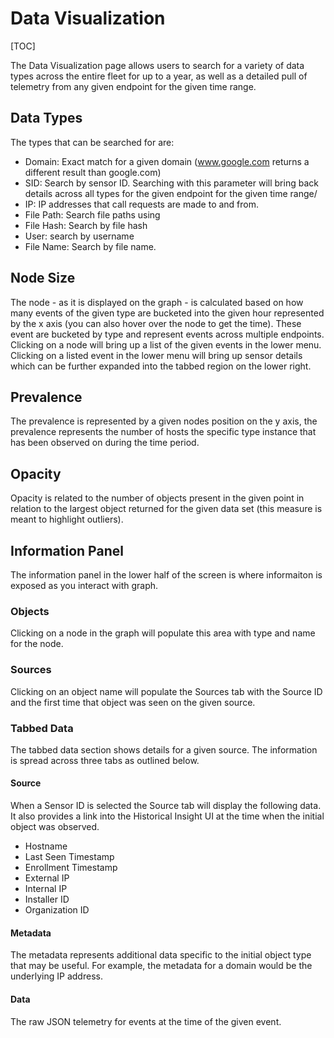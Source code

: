 # Data Visualization

[TOC]

The Data Visualization page allows users to search for a variety of data types across the entire fleet for up to a year, as well as a detailed pull of telemetry from any given endpoint for the given time range.

## Data Types

The types that can be searched for are:

* Domain: Exact match for a given domain (www.google.com returns a different result than google.com)
* SID: Search by sensor ID. Searching with this parameter will bring back details across all types for  the given endpoint for the given time range/
* IP: IP addresses that call requests are made to and from.
* File Path: Search file paths using 
* File Hash: Search by file hash
* User: search by username
* File Name: Search by file name.

## Node Size

The node - as it is displayed on the graph - is calculated based on how many events of the given type are bucketed into the given hour represented by the x axis (you can also hover over the node to get the time). These event are bucketed by type and represent events across multiple endpoints. Clicking on a node will bring up a list of the given events in the lower menu. Clicking on a listed event in the lower menu will bring up sensor details which can be further expanded into the tabbed region on the lower right.

## Prevalence 

The prevalence is represented by a given nodes position on the y axis, the prevalence represents the number of hosts the specific type instance that has been observed on during the time period.

## Opacity

Opacity is related to the number of objects present in the given point in relation to the largest object  returned for the given data set (this measure is meant to highlight outliers).

## Information Panel

The information panel in the lower half of the screen is where informaiton is exposed as you interact with graph.

### Objects

Clicking on a node in the graph will populate this area with type and name for the node.

### Sources

Clicking on an object name will populate the Sources tab with the Source ID and the first time that object was seen on the given source.

### Tabbed Data 

The tabbed data section shows details for a given source. The information is spread across three tabs as outlined below.

#### Source

When a Sensor ID is selected the Source tab will display the following data. It also provides a link into the Historical Insight UI at the time when the initial object was observed.

* Hostname
* Last Seen Timestamp
* Enrollment Timestamp
* External IP
* Internal IP
* Installer ID
* Organization ID

#### Metadata 

The metadata represents additional data specific to the initial object type that may be useful. For example, the metadata for a domain would be the underlying IP address.

#### Data

The raw JSON telemetry for events at the time of the given event.




